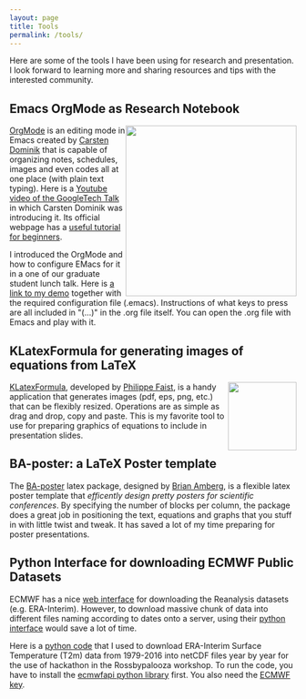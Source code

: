 ```yaml
---
layout: page
title: Tools
permalink: /tools/
---
```


Here are some of the tools I have been using for research and presentation. I look forward to learning more and sharing resources and tips with the interested community.

## Emacs OrgMode as Research Notebook

<img style="float: right;" src="http://home.uchicago.edu/~csyhuang/images/OrgMode-Preview.png" width="300">

[OrgMode](http://orgmode.org/) is an editing mode in Emacs created by [Carsten Dominik](http://staff.science.uva.nl/~dominik/) that is capable of organizing notes, schedules, images and even codes all at one place (with plain text typing). Here is a [Youtube video of the GoogleTech Talk](https://www.youtube.com/watch?v=oJTwQvgfgMM) in which Carsten Dominik was introducing it. Its official webpage has a [useful tutorial for beginners](http://orgmode.org/worg/org-tutorials/org4beginners.html).

I introduced the OrgMode and how to configure EMacs for it in a one of our graduate student lunch talk. Here is [a link to my demo](http://home.uchicago.edu/~csyhuang/Tools/May4_Presentation.zip) together with the required configuration file (.emacs). Instructions of what keys to press are all included in "(...)" in the .org file itself. You can open the .org file with Emacs and play with it.

## KLatexFormula for generating images of equations from LaTeX

<img style="float: right;" src="https://klatexformula.sourceforge.io/assets/klfmainwin.png" width="120">

[KLatexFormula](https://klatexformula.sourceforge.io/), developed by [Philippe Faist](https://people.phys.ethz.ch/~pfaist/), is a handy application that generates images (pdf, eps, png, etc.) that can be flexibly resized. Operations are as simple as drag and drop, copy and paste. This is my favorite tool to use for preparing graphics of equations to include in presentation slides.

## BA-poster: a LaTeX Poster template

The [BA-poster](http://www.brian-amberg.de/uni/poster/) latex package, designed by [Brian Amberg](https://scholar.google.com/citations?user=iqUqxgIAAAAJ&hl=zh-TW), is a flexible latex poster template that *efficently design pretty posters for scientific conferences*. By specifying the number of blocks per column, the package does a great job in positioning the text, equations and graphs that you stuff in with little twist and tweak. It has saved a lot of my time preparing for poster presentations.

## Python Interface for downloading ECMWF Public Datasets

ECMWF has a nice [web interface](http://apps.ecmwf.int/datasets/) for downloading the Reanalysis datasets (e.g. ERA-Interim). However, to download massive chunk of data into different files naming according to dates onto a server, using their [python interface](https://software.ecmwf.int/wiki/display/WEBAPI/Access+ECMWF+Public+Datasets) would save a lot of time.

Here is a [python code](http://home.uchicago.edu/~csyhuang/Tools/ERAInterim_Retrieve_T2m.py) that I used to download ERA-Interim Surface Temperature (T2m) data from 1979-2016 into netCDF files year by year for the use of hackathon in the Rossbypalooza workshop. To run the code, you have to install the [ecmwfapi python library](http://pypi.python.org/pypi/ecmwf-api-client/) first. You also need the [ECMWF key](https://software.ecmwf.int/wiki/display/WEBAPI/Access+ECMWF+Public+Datasets#AccessECMWFPublicDatasets-key).